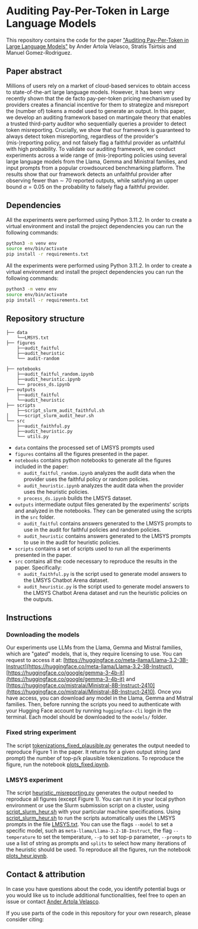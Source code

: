 # Auditing Pay-Per-Token in Large Language Models
This repository contains the code for the paper ["Auditing Pay-Per-Token in Large Language Models"]()
by Ander Artola Velasco, Stratis Tsirtsis and Manuel Gomez-Rodriguez.


## Paper abstract

Millions of users rely on a market of cloud-based services to obtain access to state-of-the-art large language models.
However, it has been very recently shown that the de facto pay-per-token pricing mechanism used by providers creates a financial incentive for them to strategize and misreport the (number of) tokens a model used to generate an output.
In this paper, we develop an auditing framework based on martingale theory that enables a trusted third-party auditor who sequentially queries a provider to detect token misreporting.
Crucially, we show that our framework is guaranteed to always detect token misreporting, regardless of the provider's (mis-)reporting policy, and not falsely flag a faithful provider as unfaithful with high probability. To validate our auditing framework, we conduct experiments across a wide range of (mis-)reporting policies using several large language models from the Llama, Gemma and Ministral families, and input prompts from a popular crowdsourced benchmarking platform.
The results show that our framework detects an unfaithful provider after observing fewer than $\sim$ 70 reported outputs, 
while satisfying an upper bound $\alpha = 0.05$ on the probability to falsely flag a faithful provider.

## Dependencies

All the experiments were performed using Python 3.11.2. In order to create a virtual environment and install the project dependencies you can run the following commands:

```bash
python3 -m venv env
source env/bin/activate
pip install -r requirements.txt
```


All the experiments were performed using Python 3.11.2. In order to create a virtual environment and install the project dependencies you can run the following commands:


```bash
python3 -m venv env
source env/bin/activate
pip install -r requirements.txt
```

## Repository structure

```
├── data
    └──LMSYS.txt
├── figures
    ├──audit_faitful
    ├──audit_heuristic
    └── audit-random

├── notebooks
    ├──audit_faitful_random.ipynb
    ├──audit_heuristic.ipynb
    └── process_ds.ipynb
├── outputs
    ├──audit_faitful
    └──audit_heuristic
├── scripts
    ├──script_slurm_audit_faithful.sh
│   └──script_slurm_audit_heur.sh
└── src
    ├──audit_faithful.py
    ├──audit_heuristic.py
    └── utils.py
```

- `data` contains the processed set of LMSYS prompts used
- `figures` contains all the figures presented in the paper.
- `notebooks` contains python notebooks to generate all the figures included in the paper:
    - `audit_faitful_random.ipynb` analyzes the audit data when the provider uses the faithful policy or random policies.
    - `audit_heuristic.ipynb` analyzes the audit data when the provider uses the heuristic policies.
    - `process_ds.ipynb` builds the LMSYS dataset.
- `outputs`  intermediate output files generated by the experiments' scripts and analyzed in the notebooks. They can be generated using the scripts in the `src` folder.
    - `audit_faitful` contains answers generated to the LMSYS prompts to use in the audit for faithful policies and random policies.
    - `audit_heuristic` contains answers generated to the LMSYS prompts to use in the audit for heuristic policies.
- `scripts` contains a set of scripts used to run all the experiments presented in the paper. 
- `src` contains all the code necessary to reproduce the results in the paper. Specifically:
  - `audit_faithful.py` is the script used to generate model answers to the LMSYS Chatbot Arena dataset.
  - `audit_heuristic.py` is the script used to generate model answers to the LMSYS Chatbot Arena dataset and run the heuristic policies on the outputs.



## Instructions

### Downloading the models

Our experiments use LLMs from the Llama, Gemma and Mistral families, which are "gated" models, that is, they require licensing to use.
You can request to access it at: [https://huggingface.co/meta-llama/Llama-3.2-3B-Instruct](https://huggingface.co/meta-llama/Llama-3.2-3B-Instruct), [https://huggingface.co/google/gemma-3-4b-it](https://huggingface.co/google/gemma-3-4b-it) and [https://huggingface.co/mistralai/Ministral-8B-Instruct-2410](https://huggingface.co/mistralai/Ministral-8B-Instruct-2410).
Once you have access, you can download any model in the Llama, Gemma and Mistral families.
Then, before running the scripts you need to authenticate with your Hugging Face account by running `huggingface-cli` login in the terminal.
Each model should be downloaded to the `models/` folder.

### Fixed string experiment
The script [tokenizations_fixed_plausible.py](src/tokenizations_fixed_plausible.py) generates the output needed to reproduce Figure 1 in the paper. It returns for a given output string (and prompt) the number of top-p/k plausible tokenizations.
To reproduce the figure, run the notebook [plots_fixed.ipynb](notebooks/plots_fixed.ipynb).

### LMSYS experiment
The script [heuristic_misreporting.py](src/heuristic_misreporting.py) generates the output needed to reproduce all figures (except Figure 1). You can run it in your local python environment or use the Slurm submission script on a cluster, using [script_slurm_heur.sh](scripts/script_slurm_heur.sh) with your particular machine specifications. Using [script_slurm_heur.sh](scripts/script_slurm_heur.sh) to run the scripts automatically uses the LMSYS prompts in the file [LMSYS.txt](data/LMSYS.txt). You can use the flags ``--model`` to set a specific model, such as ``meta-llama/Llama-3.2-1B-Instruct``, the flag ``--temperature`` to set the temperature, ``--p`` to set top-p parameter, ``--prompts`` to use a list of string as prompts and ``splits`` to select how many iterations of the heuristic should be used.
To reproduce all the figures, run the notebook [plots_heur.ipynb](notebooks/plots_heur.ipynb).


## Contact & attribution

In case you have questions about the code, you identify potential bugs or you would like us to include additional functionalities, feel free to open an issue or contact [Ander Artola Velasco](mailto:avelasco@mpi-sws.org).

If you use parts of the code in this repository for your own research, please consider citing:
```

```



